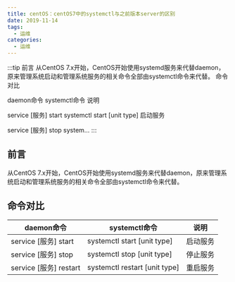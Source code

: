 ```yaml
---
title: centOS：centOS7中的systemctl与之前版本server的区别
date: 2019-11-14
tags:
  - 运维
categories:
  - 运维
---
```


:::tip
前言
从CentOS 7.x开始，CentOS开始使用systemd服务来代替daemon，原来管理系统启动和管理系统服务的相关命令全部由systemctl命令来代替。
命令对比




daemon命令
systemctl命令
说明




service [服务] start
systemctl start [unit type]
启动服务


service [服务] stop
system...
:::

<!-- more -->

## 前言
从CentOS 7.x开始，CentOS开始使用systemd服务来代替daemon，原来管理系统启动和管理系统服务的相关命令全部由systemctl命令来代替。
## 命令对比
daemon命令	| systemctl命令	| 说明
----- | ------- | -------- 
service [服务] start	| systemctl start [unit type]	| 启动服务
service [服务] stop	| systemctl stop [unit type]	| 停止服务
service [服务] restart	| systemctl restart [unit type]	| 重启服务
